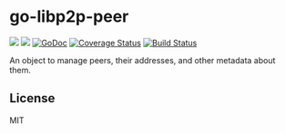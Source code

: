# go-libp2p-peer
[![](https://img.shields.io/badge/made%20by-Protocol%20Labs-blue.svg?style=flat-square)](http://ipn.io)
[![](https://img.shields.io/badge/freenode-%23ipfs-blue.svg?style=flat-square)](http://webchat.freenode.net/?channels=%23ipfs)
[![GoDoc](https://godoc.org/github.com/ipfs/go-libp2p-peer?status.svg)](https://godoc.org/github.com/ipfs/go-libp2p-peerstore)
[![Coverage Status](https://coveralls.io/repos/github/ipfs/go-libp2p-peerstore/badge.svg?branch=master)](https://coveralls.io/github/ipfs/go-libp2p-peerstore?branch=master)
[![Build Status](https://travis-ci.org/ipfs/go-libp2p-peerstore.svg?branch=master)](https://travis-ci.org/ipfs/go-libp2p-peerstore)

An object to manage peers, their addresses, and other metadata about them.

## License
MIT
